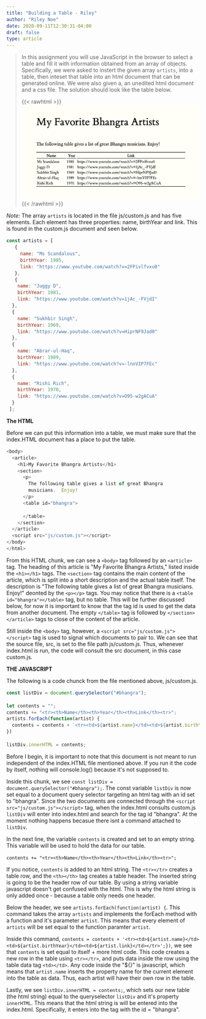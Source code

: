 ```yaml
---
title: "Building a Table - Riley"
author: "Riley Noe"
date: 2020-09-11T12:30:31-04:00
draft: false
type: article
---
```



<blockquote>

In this assignment you will use JavaScript in the browser to select a table and fill it with information obtained from an array of objects. Specifically, we were asked to instert the given array `artists`, into a table, then inteset that table into an html document that can be generated online. We were also given a, an unedited html document and a css file. The solution should look like the table below.

{{< rawhtml >}}
<img src="table.png" class="center"> 
{{< /rawhtml >}}
</blockquote>

*Note:* The array `artists` is located in the file js/custom.js and has five elements. Each element has three properties: name, birthYear and link. This is found in the custom.js document and seen below.

```javascript
const artists = [
   {
     name: "Ms Scandalous",
     birthYear: 1985,
     link: "https://www.youtube.com/watch?v=2FPivlfvxu0"
   },
   {
    name: "Juggy D",
    birthYear: 1981,
    link: "https://www.youtube.com/watch?v=1jAc_-FVjdI"
  },
  {
    name: "Sukhbir Singh",
    birthYear: 1969,
    link: "https://www.youtube.com/watch?v=HiprNF9Jad0"
  },
  {
    name: "Abrar-ul-Haq",
    birthYear: 1989,
    link: "https://www.youtube.com/watch?v=-lnnVIP7FEc"
  },
  {
    name: "Rishi Rich",
    birthYear: 1970,
    link: "https://www.youtube.com/watch?v=O95-w2gACuA"
  }
 ];
```
<!--more-->

**The HTML**

Before we can put this information into a table, we must make sure that the index.HTML document has a place to put the table. 

```javascript
<body>
  <article>
    <h1>My Favorite Bhangra Artists</h1>
    <section>
      <p>
        The following table gives a list of great Bhangra 
        musicians.  Enjoy!
      </p>
      <table id="bhangra">
        
      </table>
    </section>
  </article>
  <script src="js/custom.js"></script>
</body>
</html>
```
From this HTML chunk, we can see a `<body>` tag followed by an `<article>` tag. The heading of this article is "My Favorite Bhangra Artists," listed inside the `<h1></h1>` tags. The `<section>` tag contains the main content of the article, which is split into a short description and the actual table itself. The description is "The following table gives a list of great Bhangra musicians. Enjoy!" deonted by the `<p></p>` tags. You may notice that there is a `<table id="bhangra"></table>` tag, but no table. This will be further discussed below, for now it is important to know that the tag id is used to get the data from another document. The empty `</table>` tag is followed by `</section></article>` tags to close of the content of the article. 

Still inside the `<body>` tag, however, a `<script src="js/custom.js"></script>` tag is used to signal which documents to pair to. We can see that the source file, src, is set to the file path js/custom.js. Thus, whenever index.html is run, the code will consult the src document, in this case custom.js.


**THE JAVASCRIPT**

The following is a code chunck from the file mentioned above, js/custom.js. 

```javascript
const listDiv = document.querySelector("#bhangra");
 
let contents = "";
contents += "<tr><th>Name</th><th>Year</th><th>Link</th><tr>";
artists.forEach(function(artist) {
  contents = contents + `<tr><td>${artist.name}</td><td>${artist.birthYear}</td><td>${artist.link}</td></tr>`;
})

listDiv.innerHTML = contents;
```
Before I begin, it is important to note that this document is not meant to run independent of the index.HTML file mentioned above. If you run it the code by itself, nothing will console.log() because it's not supposed to. 

Inside this chunk, we see `const listDiv = document.querySelector("#bhangra");`. The const variable `listDiv` is now set equal to a document query selector targeting an html tag with an id set to "bhangra". Since the two documents are connected through the `<script src="js/custom.js"></script>` tag, when the index.html consults custom.js `listDiv` will enter into index.html and search for the tag id "bhangra". At the moment nothing happens becasue there isnt a command attached to `listDiv`.

In the next line, the variable `contents` is created and set to an empty string. This variable will be used to hold the data for our table. 

`contents += "<tr><th>Name</th><th>Year</th><th>Link</th><tr>";`  

If you notice, `contents` is added to an html string. The `<tr></tr>` creates a table row, and the `<th></th>` tag creates a table header. The inserted string is going to be the header row of our table. By using a string variable javascript doesn't get confused with the html. This is why the html string is only added once - because a table only needs one header. 

Below the header, we see `artists.forEach(function(artist) {`. This command takes the array `artists` and implements the forEach method with a function and it's parameter `artist`. This means that every element of `artists` will be set equal to the function paramter `artist`.

Inside this command, `contents = contents + '<tr><td>${artist.name}</td><td>${artist.birthYear}</td><td>${artist.link}</td></tr>';})`, we see that `contents` is set equal to itself + more html code. This code creates a new row in the table using `<tr></tr>`, and puts data inside the row using the table data tag `<td></td>`. Any code inside the "${}" is javascript, which means that `artist.name` inserts the property name for the current element into the table as data. Thus, each artist will have their own row in the table. 

Lastly, we see `listDiv.innerHTML = contents;`, which sets our new table (the html string) equal to the queryselector `listDiv` and it's property `innerHTML`. This means that the html string is will be entered into the index.html. Specifically, it enters into the tag with the id = "bhangra". 


